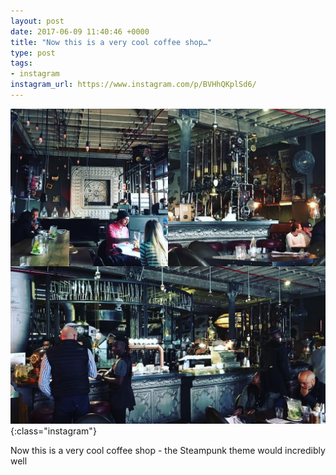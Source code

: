 ```yaml
---
layout: post
date: 2017-06-09 11:40:46 +0000
title: "Now this is a very cool coffee shop…"
type: post
tags:
- instagram
instagram_url: https://www.instagram.com/p/BVHhQKplSd6/
---
```


![Instagram - BVHhQKplSd6](/img/BVHhQKplSd6.jpg){:class="instagram"}

Now this is a very cool coffee shop - the Steampunk theme would incredibly well
